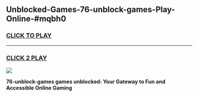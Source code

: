
## Unblocked-Games-76-unblock-games-Play-Online-#mqbh0
<h3>
<a href="https://premium.freeplayer.one?title=76-unblock-games&ref=27F">CLICK TO PLAY</a></h3>
<hr>

<h3>
<a href="https://premium.freeplayer.one?title=76-unblock-games&ref=27F">CLICK 2 PLAY</a>
  
</h3>

<a href="https://premium.freeplayer.one?title=76-unblock-games&ref=27F"><img src="https://clearcache.store/games.png"></a>


**76-unblock-games games unblocked: Your Gateway to Fun and Accessible Online Gaming**
